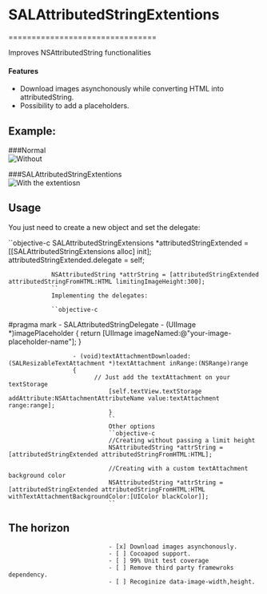 # SALAttributedStringExtentions
================================

Improves NSAttributedString functionalities

#### Features

* Download images asynchonously while converting HTML into attributedString.
* Possibility to add a placeholders.

## Example:

###Normal           
![Without](https://s3.amazonaws.com/opensourceprojects/regularsetup.gif "Regular setup")

###SALAttributedStringExtentions           
![With the extentiosn](https://s3.amazonaws.com/opensourceprojects/withextentions.gif "Regular setup")



## Usage

You just need to create a new object and set the delegate:

``objective-c
    SALAttributedStringExtensions *attributedStringExtended = [[SALAttributedStringExtensions alloc] init];
        attributedStringExtended.delegate = self;    
            
                NSAttributedString *attrString = [attributedStringExtended attributedStringFromHTML:HTML limitingImageHeight:300];
                ``
                Implementing the delegates:
                
                ``objective-c
#pragma mark - SALAttributedStringDelegate
                - (UIImage *)imagePlaceholder
                {
                      return [UIImage imageNamed:@"your-image-placeholder-name"];
                      }
                      
                      - (void)textAttachmentDownloaded:(SALResizableTextAttachment *)textAttachment inRange:(NSRange)range
                      {
                            // Just add the textAttachment on your textStorage
                                [self.textView.textStorage addAttribute:NSAttachmentAttributeName value:textAttachment range:range];
                                }
                                ``
                                Other options
                                ``objective-c
                                //Creating without passing a limit height
                                NSAttributedString *attrString = [attributedStringExtended attributedStringFromHTML:HTML];
                                
                                //Creating with a custom textAttachment background color
                                NSAttributedString *attrString = [attributedStringExtended attributedStringFromHTML:HTML withTextAttachmentBackgroundColor:[UIColor blackColor]];
                                ``
                                
                                
## The horizon
                                - [x] Download images asynchonously.
                                - [ ] Cocoapod support. 
                                - [ ] 99% Unit test coverage
                                - [ ] Remove third party framewroks dependency.
                                - [ ] Recoginize data-image-width,height.
                                
